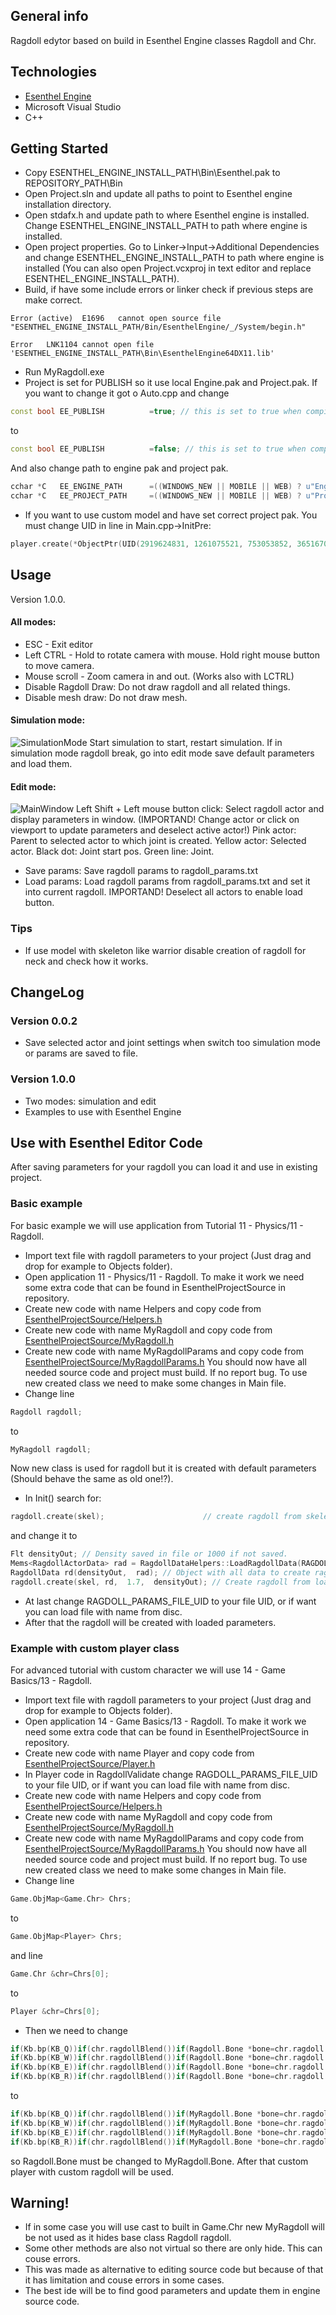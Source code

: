 ## General info
Ragdoll edytor based on build in Esenthel Engine classes Ragdoll and Chr.
## Technologies
* [Esenthel Engine](http://www.esenthel.com)
* Microsoft Visual Studio
* C++

## Getting Started
* Copy ESENTHEL_ENGINE_INSTALL_PATH\Bin\Esenthel.pak to REPOSITORY_PATH\Bin
* Open Project.sln and update all paths to point to Esenthel engine installation directory.
* Open stdafx.h and update path to where Esenthel engine is installed.
Change ESENTHEL_ENGINE_INSTALL_PATH to path where engine is installed.
* Open project properties. Go to Linker->Input->Additional Dependencies and
change ESENTHEL_ENGINE_INSTALL_PATH to path where engine is installed (You can also open Project.vcxproj in text editor and replace ESENTHEL_ENGINE_INSTALL_PATH).
* Build, if have some include errors or linker check if previous steps are make correct.
```
Error (active)	E1696	cannot open source file "ESENTHEL_ENGINE_INSTALL_PATH/Bin/EsenthelEngine/_/System/begin.h"

```
```
Error	LNK1104	cannot open file 'ESENTHEL_ENGINE_INSTALL_PATH\Bin\EsenthelEngine64DX11.lib'

```
* Run MyRagdoll.exe
* Project is set for PUBLISH so it use local Engine.pak and Project.pak. If you want to change it got o Auto.cpp and change
```cpp
const bool EE_PUBLISH          =true; // this is set to true when compiling for publishing
```
to
```cpp
const bool EE_PUBLISH          =false; // this is set to true when compiling for publishing
```
And also change path to engine pak and project pak.
```cpp
cchar *C   EE_ENGINE_PATH      =((WINDOWS_NEW || MOBILE || WEB) ? u"Engine.pak"  : EE_PUBLISH ? u"Bin/Engine.pak"  : u"ESENTHEL_ENGINE_INSTALL_PATH/Bin/Engine.pak");
cchar *C   EE_PROJECT_PATH     =((WINDOWS_NEW || MOBILE || WEB) ? u"Project.pak" : EE_PUBLISH ? u"Bin/Project.pak" : u"ESENTHEL_ENGINE_PROJECT_PATH/Game");
```
* If you want to use custom model and have set correct project pak. You must change UID in line in Main.cpp->InitPre:
```cpp
player.create(*ObjectPtr(UID(2919624831, 1261075521, 753053852, 3651670215)));
```

## Usage
Version 1.0.0.
#### All modes:
* ESC - Exit editor
* Left CTRL - Hold to rotate camera with mouse. Hold right mouse button to move camera.
* Mouse scroll - Zoom camera in and out. (Works also with LCTRL)
* Disable Ragdoll Draw: Do not draw ragdoll and all related things.
* Disable mesh draw: Do not draw mesh.
#### Simulation mode:
![SimulationMode](./images/simulationMode.png)
	Start simulation to start, restart simulation.
	If in simulation mode ragdoll break, go into edit mode save default parameters and load them.
#### Edit mode:
![MainWindow](./images/mainWindow.png)
	Left Shift + Left mouse button click: Select ragdoll actor and display parameters in window.
	(IMPORTAND! Change actor or click on viewport to update parameters and deselect active actor!)
	Pink actor: Parent to selected actor to which joint is created.
	Yellow actor: Selected actor.
	Black dot: Joint start pos.
	Green line: Joint.
* Save params: Save ragdoll params to ragdoll_params.txt
* Load params: Load ragdoll params from ragdoll_params.txt and set it into current ragdoll. IMPORTAND! Deselect all actors to enable load button.
### Tips
* If use model with skeleton like warrior disable creation of ragdoll for neck and check how it works.
## ChangeLog
### Version 0.0.2
* Save selected actor and joint settings when switch too simulation mode or params are saved to file.
### Version 1.0.0
* Two modes: simulation and edit
* Examples to use with Esenthel Engine

## Use with Esenthel Editor Code
After saving parameters for your ragdoll you can load it and use in existing project.
### Basic example
For basic example we will use application from Tutorial 11 - Physics/11 - Ragdoll.
* Import text file with ragdoll parameters to your project (Just drag and drop for example to Objects folder).
* Open application 11 - Physics/11 - Ragdoll.
To make it work we need some extra code that can be found in EsenthelProjectSource in repository.
* Create new code with name Helpers and copy code from [EsenthelProjectSource/Helpers.h](EsenthelProjectSource/Helpers.h)
* Create new code with name MyRagdoll and copy code from [EsenthelProjectSource/MyRagdoll.h](EsenthelProjectSource/MyRagdoll.h)
* Create new code with name MyRagdollParams and copy code from [EsenthelProjectSource/MyRagdollParams.h](EsenthelProjectSource/MyRagdollParams.h)
You should now have all needed source code and project must build. If no report bug.
To use new created class we need to make some changes in Main file.
* Change line 
```cpp
Ragdoll ragdoll;
```
to
```cpp
MyRagdoll ragdoll;
```
Now new class is used for ragdoll but it is created with default parameters (Should behave the same as old one!?).
* In Init() search for:
```cpp
ragdoll.create(skel);                      // create ragdoll from skeleton
```
 and change it to
```cpp
Flt densityOut; // Density saved in file or 1000 if not saved.
Mems<RagdollActorData> rad = RagdollDataHelpers::LoadRagdollData(RAGDOLL_PARAMS_FILE_UID, densityOut); // Parameters for all bones and joints
RagdollData rd(densityOut,  rad); // Object with all data to create ragdoll
ragdoll.create(skel, rd,  1.7,  densityOut); // Create ragdoll from loaded data
```
* At last change RAGDOLL_PARAMS_FILE_UID to your file UID, or if want you can load file with name from disc.
* After that the ragdoll will be created with loaded parameters.

### Example with custom player class
For advanced tutorial with custom character we will use 14 - Game Basics/13 - Ragdoll.
* Import text file with ragdoll parameters to your project (Just drag and drop for example to Objects folder).
* Open application 14 - Game Basics/13 - Ragdoll.
To make it work we need some extra code that can be found in EsenthelProjectSource in repository.
* Create new code with name Player and copy code from [EsenthelProjectSource/Player.h](EsenthelProjectSource/Player.h)
* In Player code in RagdollValidate change RAGDOLL_PARAMS_FILE_UID to your file UID, or if want you can load file with name from disc.
* Create new code with name Helpers and copy code from [EsenthelProjectSource/Helpers.h](EsenthelProjectSource/Helpers.h)
* Create new code with name MyRagdoll and copy code from [EsenthelProjectSource/MyRagdoll.h](EsenthelProjectSource/MyRagdoll.h)
* Create new code with name MyRagdollParams and copy code from [EsenthelProjectSource/MyRagdollParams.h](EsenthelProjectSource/MyRagdollParams.h)
You should now have all needed source code and project must build. If no report bug.
To use new created class we need to make some changes in Main file.
* Change line
```cpp
Game.ObjMap<Game.Chr> Chrs;
```
to
```cpp
Game.ObjMap<Player> Chrs;
```
and line
```cpp
Game.Chr &chr=Chrs[0];
```
to
```cpp
Player &chr=Chrs[0];
```
* Then we need to change
```cpp
if(Kb.bp(KB_Q))if(chr.ragdollBlend())if(Ragdoll.Bone *bone=chr.ragdoll.findBone("Head" ))bone.actor.addVel(Vec(0, 0, 3));
if(Kb.bp(KB_W))if(chr.ragdollBlend())if(Ragdoll.Bone *bone=chr.ragdoll.findBone("Body" ))bone.actor.addVel(Vec(0, 0, 3));
if(Kb.bp(KB_E))if(chr.ragdollBlend())if(Ragdoll.Bone *bone=chr.ragdoll.findBone("FootR"))bone.actor.addVel(Vec(0, 0, 4));
if(Kb.bp(KB_R))if(chr.ragdollBlend())if(Ragdoll.Bone *bone=chr.ragdoll.findBone("HandR"))bone.actor.addVel(Vec(0, 0, 4));
```
to
```cpp
if(Kb.bp(KB_Q))if(chr.ragdollBlend())if(MyRagdoll.Bone *bone=chr.ragdoll.findBone("Head" ))bone.actor.addVel(Vec(0, 0, 3));
if(Kb.bp(KB_W))if(chr.ragdollBlend())if(MyRagdoll.Bone *bone=chr.ragdoll.findBone("Body" ))bone.actor.addVel(Vec(0, 0, 3));
if(Kb.bp(KB_E))if(chr.ragdollBlend())if(MyRagdoll.Bone *bone=chr.ragdoll.findBone("FootR"))bone.actor.addVel(Vec(0, 0, 4));
if(Kb.bp(KB_R))if(chr.ragdollBlend())if(MyRagdoll.Bone *bone=chr.ragdoll.findBone("HandR"))bone.actor.addVel(Vec(0, 0, 4));
```
so Ragdoll.Bone must be changed to MyRagdoll.Bone. After that custom player with custom ragdoll will be used.

## Warning!
* If in some case you will use cast to built in Game.Chr new MyRagdoll will be not used as it hides base class Ragdoll ragdoll.
* Some other methods are also not virtual so there are only hide. This can couse errors.
* This was made as alternative to editing source code but because of that it has limitation and couse errors in some cases.
* The best ide will be to find good parameters and update them in engine source code.